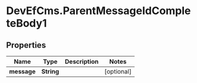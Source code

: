 # DevEfCms.ParentMessageIdCompleteBody1

## Properties
Name | Type | Description | Notes
------------ | ------------- | ------------- | -------------
**message** | **String** |  | [optional] 
